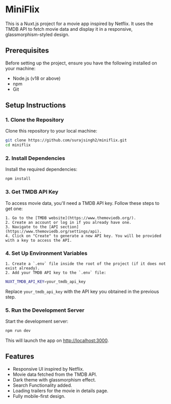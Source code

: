
# MiniFlix

This is a Nuxt.js project for a movie app inspired by Netflix. It uses the TMDB API to fetch movie data and display it in a responsive, glassmorphism-styled design.

## Prerequisites

Before setting up the project, ensure you have the following installed on your machine:

- Node.js (v18 or above)
- npm
- Git

## Setup Instructions

### 1. Clone the Repository

Clone this repository to your local machine:

```bash
git clone https://github.com/surajsingh2/miniflix.git
cd miniflix
```

### 2. Install Dependencies

Install the required dependencies:

```bash
npm install
```

### 3. Get TMDB API Key

To access movie data, you'll need a TMDB API key. Follow these steps to get one:

    1. Go to the [TMDB website](https://www.themoviedb.org/).
    2. Create an account or log in if you already have one.
    3. Navigate to the [API section](https://www.themoviedb.org/settings/api).
    4. Click on "Create" to generate a new API key. You will be provided with a key to access the API.

### 4. Set Up Environment Variables

    1. Create a `.env` file inside the root of the project (if it does not exist already).
    2. Add your TMDB API key to the `.env` file:

```bash
NUXT_TMDB_API_KEY=your_tmdb_api_key
```

Replace `your_tmdb_api_key` with the API key you obtained in the previous step.

### 5. Run the Development Server

Start the development server:

```bash
npm run dev
```

This will launch the app on [http://localhost:3000](http://localhost:3000).

## Features

- Responsive UI inspired by Netflix.
- Movie data fetched from the TMDB API.
- Dark theme with glassmorphism effect.
- Search Functionality added.
- Loading trailers for the movie in details page.
- Fully mobile-first design.

